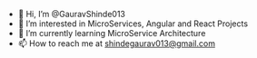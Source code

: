 - 👋 Hi, I’m @GauravShinde013
- 👀 I’m interested in MicroServices, Angular and React Projects
- 🌱 I’m currently learning MicroService Architecture
- 📫 How to reach me at shindegaurav013@gmail.com

<!---
GauravShinde013/GauravShinde013 is a ✨ special ✨ repository because its `README.md` (this file) appears on your GitHub profile.
You can click the Preview link to take a look at your changes.
--->
